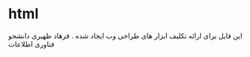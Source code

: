 # html
این فایل برای ارائه تکلیف ابزار های طراحی وب ایجاد شده .
فرهاد ظهیری دانشجو فناوری اطلاعات



